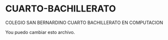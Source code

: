 # CUARTO-BACHILLERATO
COLEGIO SAN BERNARDINO CUARTO BACHILLERATO EN COMPUTACION

You puedo cambiar esto archivo.

